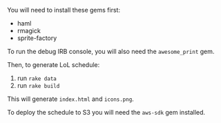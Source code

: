 You will need to install these gems first:

* haml
* rmagick
* sprite-factory

To run the debug IRB console, you will also need the `awesome_print` gem.

Then, to generate LoL schedule:

1. run `rake data`
2. run `rake build`

This will generate `index.html` and `icons.png`.

To deploy the schedule to S3 you will need the `aws-sdk` gem installed.
